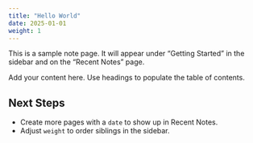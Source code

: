 ```yaml
---
title: "Hello World"
date: 2025-01-01
weight: 1
---
```


This is a sample note page. It will appear under “Getting Started” in the sidebar and on the “Recent Notes” page.

Add your content here. Use headings to populate the table of contents.

## Next Steps

- Create more pages with a `date` to show up in Recent Notes.
- Adjust `weight` to order siblings in the sidebar.

